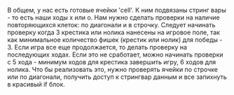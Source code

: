 В общем, у нас есть готовые ячейки 'cell'. К ним подвязаны стринг вары - то есть наши ходы x или o. Нам нужно сделать проверки на наличие повторяющихся клеток: по диагонали и в строчку. Следует начинать проверку когда 3 крестика или нолика нанесены на игровое поле, так как минимальное количество фишек (крестик или нолик) для победы - 3. Если игра все еще продолжается, то делать проверку на последующих ходах. Если это не сработает, можно начинать проверки с 5 хода - минимум ходов для крестика завершить игру, 6 ходов для нолика. Что бы реализовать это, нужно проверять ячейки по строчке или по диагонали, получить доступ к стрингвар данным и все запихнуть в красивый if блок.
